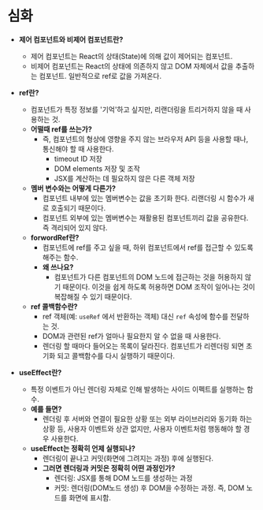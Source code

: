 # 심화

- **제어 컴포넌트와 비제어 컴포넌트란?**
  - 제어 컴포넌트는 React의 상태(State)에 의해 값이 제어되는 컴포넌트.
  - 비제어 컴포넌트는 React의 상태에 의존하지 않고 DOM 자체에서 값을 추출하는 컴포넌트. 일반적으로 ref로 값을 가져온다.

- **ref란?**
  - 컴포넌트가 특정 정보를 '기억'하고 싶지만, 리랜더링을 트리거하지 않을 때 사용하는 것.
  - **어떨때 ref를 쓰는가?**
    - 즉, 컴포넌트의 형상에 영향을 주지 않는 브라우저 API 등을 사용할 때나, 통신해야 할 때 사용한다.
      - timeout ID 저장
      - DOM elements 저장 및 조작
      - JSX를 계산하는 데 필요하지 않은 다른 객체 저장
  - **멤버 변수와는 어떻게 다른가?**
    - 컴포넌트 내부에 있는 멤버변수는 값을 초기화 한다. 리랜더링 시 함수가 새로 호출되기 때문이다.
    - 컴포넌트 외부에 있는 멤버변수는 재활용된 컴포넌트끼리 값을 공유한다. 즉 격리되어 있지 않다.
  - **forwordRef란?**
    - 컴포넌트에 ref를 주고 싶을 때, 하위 컴포넌트에서 ref를 접근할 수 있도록 해주는 함수.
    - **왜 쓰나요?**
      - 컴포넌트가 다른 컴포넌트의 DOM 노드에 접근하는 것을 허용하지 않기 때문이다. 이것을 쉽게 하도록 허용하면 DOM 조작이 일어나는 것이 복잡해질 수 있기 때문이다.
  - **ref 콜백함수란?**
    - ref 객체(예: `useRef` 에서 반환하는 객체) 대신 `ref` 속성에 함수를 전달하는 것.
    - DOM과 관련된 ref가 얼마나 필요한지 알 수 없을 때 사용한다.
    - 렌더링 할 때마다 들어오는 목록이 달라진다. 컴포넌트가 리렌더링 되면 초기화 되고 콜백함수를 다시 실행하기 때문이다.

- **useEffect란?**
  - 특정 이벤트가 아닌 렌더링 자체로 인해 발생하는 사이드 이펙트를 실행하는 함수.
  - **예를 들면?**
    - 렌더링 후 서버와 연결이 필요한 상황 또는 외부 라이브러리와 동기화 하는 상황 등, 사용자 이벤트와 상관 없지만, 사용자 이벤트처럼 행동해야 할 경우 사용한다.
  - **useEffect는 정확히 언제 실행되나?**
    - 렌더링이 끝나고 커밋(화면에 그려지는 과정) 후에 실행된다.
    - **그러면 렌더링과 커밋은 정확히 어떤 과정인가?**
      - 렌더링: JSX를 통해 DOM 노드를 생성하는 과정
      - 커밋: 렌더링(DOM노드 생성) 후 DOM을 수정하는 과정. 즉, DOM 노드를 화면에 표시함.

